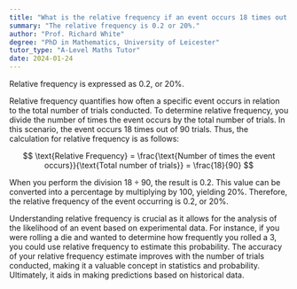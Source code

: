 ```yaml
---
title: "What is the relative frequency if an event occurs 18 times out of 90 trials?"
summary: "The relative frequency is 0.2 or 20%."
author: "Prof. Richard White"
degree: "PhD in Mathematics, University of Leicester"
tutor_type: "A-Level Maths Tutor"
date: 2024-01-24
---
```


Relative frequency is expressed as $0.2$, or $20\%$.

Relative frequency quantifies how often a specific event occurs in relation to the total number of trials conducted. To determine relative frequency, you divide the number of times the event occurs by the total number of trials. In this scenario, the event occurs $18$ times out of $90$ trials. Thus, the calculation for relative frequency is as follows:

$$ 
\text{Relative Frequency} = \frac{\text{Number of times the event occurs}}{\text{Total number of trials}} = \frac{18}{90} 
$$

When you perform the division $18 \div 90$, the result is $0.2$. This value can be converted into a percentage by multiplying by $100$, yielding $20\%$. Therefore, the relative frequency of the event occurring is $0.2$, or $20\%$.

Understanding relative frequency is crucial as it allows for the analysis of the likelihood of an event based on experimental data. For instance, if you were rolling a die and wanted to determine how frequently you rolled a $3$, you could use relative frequency to estimate this probability. The accuracy of your relative frequency estimate improves with the number of trials conducted, making it a valuable concept in statistics and probability. Ultimately, it aids in making predictions based on historical data.
    